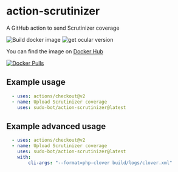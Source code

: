 # action-scrutinizer

A GitHub action to send Scrutinizer coverage

![Build docker image](https://github.com/sudo-bot/action-scrutinizer/workflows/Build%20docker%20image/badge.svg?branch=main)
![get ocular version](https://github.com/sudo-bot/action-scrutinizer/workflows/get%20ocular%20version/badge.svg?branch=main)

You can find the image on [Docker Hub](https://hub.docker.com/r/botsudo/action-scrutinizer)

[![Docker Pulls](https://img.shields.io/docker/pulls/botsudo/action-scrutinizer.svg)](https://hub.docker.com/r/botsudo/action-scrutinizer)

## Example usage

```yml
  - uses: actions/checkout@v2
  - name: Upload Scrutinizer coverage
    uses: sudo-bot/action-scrutinizer@latest
```

## Example advanced usage

```yml
  - uses: actions/checkout@v2
  - name: Upload Scrutinizer coverage
    uses: sudo-bot/action-scrutinizer@latest
    with:
        cli-args: "--format=php-clover build/logs/clover.xml"
```
